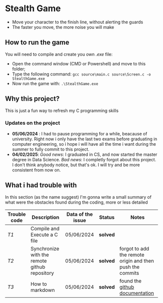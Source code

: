# Stealth Game
- Move your character to the finish line, without alerting the guards
- The faster you move, the more noise you will make

## How to run the game
You will need to compile and create you own *.exe* file:
- Open the command window (CMD or Powershell) and move to this folder;
- Type the following command: `gcc source\main.c source\Screen.c -o StealthGame.exe`
- Now run the game with: `.\StealthGame.exe`

## Why this project?
This is just a fun way to refresh my C programming skills

### Updates on the project
- **05/06/2024** : I had to pause programming for a while, beacause of university. Right now i only have the last two exams before graduating in computer engineering, so i hope i will have all the time i want during the summer to fully commit to this project.
- **04/02/2025**: *Good news*: I graduated in CS, and now started the master degree in Data Science. *Bad news*: I completly forgot about this project. I don't think anybody notice, but that's ok. I will try and be more consistent from now on.

## What i had trouble with
In this section (as the name suggest) I'm gonna write a small summary of what were the obstacles found during the coding, more or less detailed

|Trouble code|Description|Data of the issue|Status|Notes|
|---|---|---|---|---|
|*T1*|Compile and Execute a C file|05/06/2024|**solved**||
|*T2*|Synchronize with the remote github repository|05/06/2024|**solved**|forgot to add the remote origin and then push the commits|
|*T3*|How to markdown|05/06/2024|**solved**|found the [github documentation](https://docs.github.com/en/get-started/writing-on-github/getting-started-with-writing-and-formatting-on-github/quickstart-for-writing-on-github)|